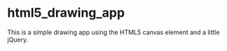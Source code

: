 # html5_drawing_app
This is a simple drawing app using the HTML5 canvas element and a little jQuery.

